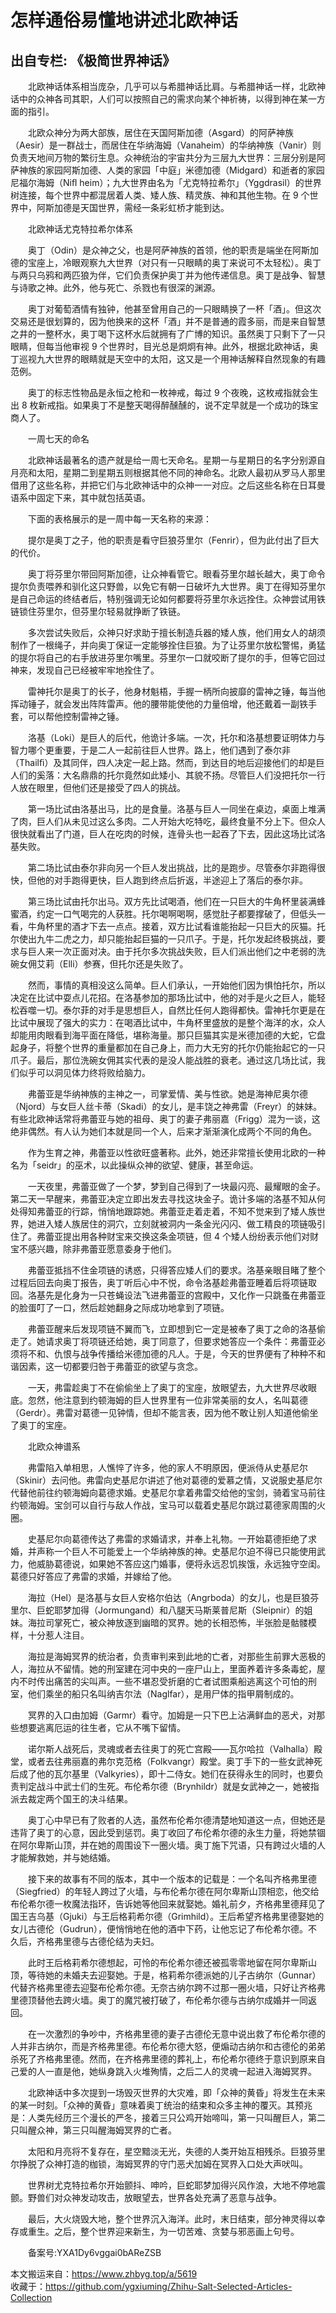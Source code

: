 # 怎样通俗易懂地讲述北欧神话  
## 出自专栏: 《极简世界神话》  
&emsp;&emsp;北欧神话体系相当庞杂，几乎可以与希腊神话比肩。与希腊神话一样，北欧神话中的众神各司其职，人们可以按照自己的需求向某个神祈祷，以得到神在某一方面的指引。  
  
&emsp;&emsp;北欧众神分为两大部族，居住在天国阿斯加德（Asgard）的阿萨神族（Aesir）是一群战士，而居住在华纳海姆（Vanaheim）的华纳神族（Vanir）则负责天地间万物的繁衍生息。众神统治的宇宙共分为三层九大世界：三层分别是阿萨神族的家园阿斯加德、人类的家园「中庭」米德加德（Midgard）和逝者的家园尼福尔海姆（Niﬂ heim）；九大世界由名为「尤克特拉希尔」（Yggdrasil）的世界树连接，每个世界中都混居着人类、矮人族、精灵族、神和其他生物。在 9 个世界中，阿斯加德是天国世界，需经一条彩虹桥才能到达。  
  
&emsp;&emsp;北欧神话尤克特拉希尔体系  
  
&emsp;&emsp;奥丁（Odin）是众神之父，也是阿萨神族的首领，他的职责是端坐在阿斯加德的宝座上，冷眼观察九大世界（对只有一只眼睛的奥丁来说可不太轻松）。奥丁与两只乌鸦和两匹狼为伴，它们负责保护奥丁并为他传递信息。奥丁是战争、智慧与诗歌之神。此外，他与死亡、杀戮也有很深的渊源。  
  
&emsp;&emsp;奥丁对葡萄酒情有独钟，他甚至曾用自己的一只眼睛换了一杯「酒」。但这次交易还是很划算的，因为他换来的这杯「酒」并不是普通的霞多丽，而是来自智慧之井的一整杯水，奥丁喝下这杯水后就拥有了广博的知识。虽然奥丁只剩下了一只眼睛，但每当他审视 9 个世界时，目光总是炯炯有神。此外，根据北欧神话，奥丁巡视九大世界的眼睛就是天空中的太阳，这又是一个用神话解释自然现象的有趣范例。  
  
&emsp;&emsp;奥丁的标志性物品是永恒之枪和一枚神戒，每过 9 个夜晚，这枚戒指就会生出 8 枚新戒指。如果奥丁不是整天喝得醉醺醺的，说不定早就是一个成功的珠宝商人了。  
  
&emsp;&emsp;一周七天的命名  
  
&emsp;&emsp;北欧神话最著名的遗产就是给一周七天命名。星期一与星期日的名字分别源自月亮和太阳，星期二到星期五则根据其他不同的神命名。北欧人最初从罗马人那里借用了这些名称，并把它们与北欧神话中的众神一一对应。之后这些名称在日耳曼语系中固定下来，其中就包括英语。  
  
&emsp;&emsp;下面的表格展示的是一周中每一天名称的来源：  
  
&emsp;&emsp;提尔是奥丁之子，他的职责是看守巨狼芬里尔（Fenrir），但为此付出了巨大的代价。  
  
&emsp;&emsp;奥丁将芬里尔带回阿斯加德，让众神看管它。眼看芬里尔越长越大，奥丁命令提尔负责喂养和驯化这只野兽，以免它有朝一日破坏九大世界。奥丁在得知芬里尔是自己命运的终结者后，特别强调无论如何都要将芬里尔永远拴住。众神尝试用铁链锁住芬里尔，但芬里尔轻易就挣断了铁链。  
  
&emsp;&emsp;多次尝试失败后，众神只好求助于擅长制造兵器的矮人族，他们用女人的胡须制作了一根绳子，并向奥丁保证一定能够拴住巨狼。为了让芬里尔放松警惕，勇猛的提尔将自己的右手放进芬里尔嘴里。芬里尔一口就咬断了提尔的手，但等它回过神来，发现自己已经被牢牢地拴住了。  
  
&emsp;&emsp;雷神托尔是奥丁的长子，他身材魁梧，手握一柄所向披靡的雷神之锤，每当他挥动锤子，就会发出阵阵雷声。他的腰带能使他的力量倍增，他还戴着一副铁手套，可以帮他控制雷神之锤。  
  
&emsp;&emsp;洛基（Loki）是巨人的后代，他诡计多端。一次，托尔和洛基想要证明体力与智力哪个更重要，于是二人一起前往巨人世界。路上，他们遇到了泰尔非（Thailﬁ）及其同伴，四人决定一起上路。然而，到达目的地后迎接他们的却是巨人们的奚落：大名鼎鼎的托尔竟然如此矮小、其貌不扬。尽管巨人们没把托尔一行人放在眼里，但他们还是接受了四人的挑战。  
  
&emsp;&emsp;第一场比试由洛基出马，比的是食量。洛基与巨人一同坐在桌边，桌面上堆满了肉，巨人们从未见过这么多肉。二人开始大吃特吃，最终食量不分上下。但众人很快就看出了门道，巨人在吃肉的时候，连骨头也一起吞了下去，因此这场比试洛基失败。  
  
&emsp;&emsp;第二场比试由泰尔非向另一个巨人发出挑战，比的是跑步。尽管泰尔非跑得很快，但他的对手跑得更快，巨人跑到终点后折返，半途迎上了落后的泰尔非。  
  
&emsp;&emsp;第三场比试由托尔出马。双方先比试喝酒，他们在一只巨大的牛角杯里装满蜂蜜酒，约定一口气喝完的人获胜。托尔喝啊喝啊，感觉肚子都要撑破了，但低头一看，牛角杯里的酒才下去一点点。接着，双方比试看谁能抬起一只巨大的灰猫。托尔使出九牛二虎之力，却只能抬起巨猫的一只爪子。于是，托尔发起终极挑战，要求与巨人来一次正面对决。由于托尔多次挑战失败，巨人们派出他们之中老弱的洗碗女佣艾莉（Elli）参赛，但托尔还是失败了。  
  
&emsp;&emsp;然而，事情的真相没这么简单。巨人们承认，一开始他们因为惧怕托尔，所以决定在比试中耍点儿花招。在洛基参加的那场比试中，他的对手是火之巨人，能轻松吞噬一切。泰尔菲的对手是思想巨人，自然比任何人跑得都快。雷神托尔更是在比试中展现了强大的实力：在喝酒比试中，牛角杯里盛放的是整个海洋的水，众人却能用肉眼看到海平面在降低，堪称海量。那只巨猫其实是米德加德的大蛇，它盘起身子，将整个世界的重量都加在自己身上，而力大无穷的托尔仍能抬起它的一只爪子。最后，那位洗碗女佣其实代表的是没人能战胜的衰老。通过这几场比试，我们似乎可以洞见体力终将败给脑力。  
  
&emsp;&emsp;弗蕾亚是华纳神族的主神之一，司掌爱情、美与性欲。她是海神尼奥尔德（Njord）与女巨人丝卡蒂（Skadi）的女儿，是丰饶之神弗雷（Freyr）的妹妹。有些北欧神话常将弗蕾亚与她的祖母、奥丁的妻子弗丽嘉（Frigg）混为一谈，这绝非偶然。有人认为她们本就是同一个人，后来才渐渐演化成两个不同的角色。  
  
&emsp;&emsp;作为生育之神，弗蕾亚以性欲旺盛著称。此外，她还非常擅长使用北欧的一种名为「seidr」的巫术，以此操纵众神的欲望、健康，甚至命运。  
  
&emsp;&emsp;一天夜里，弗蕾亚做了一个梦，梦到自己得到了一块最闪亮、最耀眼的金子。第二天一早醒来，弗蕾亚决定立即出发去寻找这块金子。诡计多端的洛基不知从何处得知弗蕾亚的行踪，悄悄地跟踪她。弗蕾亚走着走着，不知不觉来到了矮人族世界，她进入矮人族居住的洞穴，立刻就被洞内一条金光闪闪、做工精良的项链吸引住了。弗蕾亚提出用各种财宝来交换这条金项链，但 4 个矮人纷纷表示他们对财宝不感兴趣，除非弗蕾亚愿意委身于他们。  
  
&emsp;&emsp;弗蕾亚抵挡不住金项链的诱惑，只得答应矮人们的要求。洛基亲眼目睹了整个过程后回去向奥丁报告，奥丁听后心中不悦，命令洛基趁弗蕾亚睡着后将项链取回。洛基先是化身为一只苍蝇设法飞进弗蕾亚的宫殿中，又化作一只跳蚤在弗蕾亚的脸蛋叮了一口，然后趁她翻身之际成功地拿到了项链。  
  
&emsp;&emsp;弗蕾亚醒来后发现项链不翼而飞，立即想到它一定是被奉了奥丁之命的洛基偷走了。她请求奥丁将项链还给她，奥丁同意了，但要求她答应一个条件：弗蕾亚必须将不和、仇恨与战争传播给米德加德的凡人。于是，今天的世界便有了种种不和谐因素，这一切都要归咎于弗蕾亚的欲望与贪念。  
  
&emsp;&emsp;一天，弗雷趁奥丁不在偷偷坐上了奥丁的宝座，放眼望去，九大世界尽收眼底。忽然，他注意到约顿海姆的巨人世界里有一位非常美丽的女人，名叫葛德（Gerdr）。弗雷对葛德一见钟情，但却不能言表，因为他不敢让别人知道他偷坐了奥丁的宝座。  
  
&emsp;&emsp;北欧众神谱系  
  
&emsp;&emsp;弗雷陷入单相思，人憔悴了许多，他的家人不明原因，便派侍从史基尼尔（Skinir）去问他。弗雷向史基尼尔讲述了他对葛德的爱慕之情，又说服史基尼尔代替他前往约顿海姆向葛德求婚。史基尼尔拿着弗雷交给他的宝剑，骑着宝马前往约顿海姆。宝剑可以自行与敌人作战，宝马可以载着史基尼尔跳过葛德家周围的火圈。  
  
&emsp;&emsp;史基尼尔向葛德传达了弗雷的求婚请求，并奉上礼物。一开始葛德拒绝了求婚，并声称一个巨人不可能爱上一个华纳神族的神。史基尼尔迫不得已只能使用武力，他威胁葛德说，如果她不答应这门婚事，便将永远忍饥挨饿，永远独守空闺。葛德只好答应了弗雷的求婚，并嫁给了他。  
  
&emsp;&emsp;海拉（Hel）是洛基与女巨人安格尔伯达（Angrboda）的女儿，也是巨狼芬里尔、巨蛇耶梦加得（Jormungand）和八腿天马斯莱普尼斯（Sleipnir）的姐妹。海拉司掌死亡，被众神放逐到幽暗的冥界。她的长相恐怖，半张脸是骷髅模样，十分惹人注目。  
  
&emsp;&emsp;海拉是海姆冥界的统治者，负责审判来到此地的亡者，对那些生前罪大恶极的人，海拉从不留情。她的刑室建在河中央的一座尸山上，里面养着许多条毒蛇，屋内不时传出痛苦的尖叫声。一些不堪忍受折磨的亡者试图乘船逃离这个可怕的刑室，他们乘坐的船只名叫纳吉尔法（Naglfar），是用尸体的指甲屑制成的。  
  
&emsp;&emsp;冥界的入口由加姆（Garmr）看守。加姆是一只下巴上沾满鲜血的恶犬，对那些想要逃离厄运的往生者，它从不嘴下留情。  
  
&emsp;&emsp;诺尔斯人战死后，灵魂或者去往奥丁的死亡宫殿——瓦尔哈拉（Valhalla）殿堂，或者去往弗丽嘉的弗尔克范格（Folkvangr）殿堂。奥丁手下的一些女武神死后成了他的瓦尔基里（Valkyries），即十二侍女。她们在获得永生的同时，也要负责判定战斗中武士们的生死。布伦希尔德（Brynhildr）就是女武神之一，她被指派去裁定两个国王的决斗结果。  
  
&emsp;&emsp;奥丁心中早已有了败者的人选，虽然布伦希尔德清楚地知道这一点，但她还是违背了奥丁的心意，因此受到惩罚。奥丁收回了布伦希尔德的永生力量，将她禁锢在阿尔卑斯山顶，并在她的周围设下一圈火墙。奥丁施下咒语，只有跨过火墙的人才能解救她，并与她结婚。  
  
&emsp;&emsp;接下来的故事有不同的版本，其中一个版本的记载是：一个名叫齐格弗里德（Siegfried）的年轻人跨过了火墙，与布伦希尔德在阿尔卑斯山顶相恋，他交给布伦希尔德一枚魔法指环，告诉她等他回来就娶她。婚礼前夕，齐格弗里德拜见了国王吉乌基（Gjuki）与王后格莉希尔德（Grimhild）。王后希望齐格弗里德娶她的女儿古德伦（Gudrun），便悄悄地在他的酒中下药，让他忘记了布伦希尔德。不久后，齐格弗里德与古德伦结为夫妇。  
  
&emsp;&emsp;此时王后格莉希尔德想起，可怜的布伦希尔德还被孤零零地留在阿尔卑斯山顶，等待她的未婚夫去迎娶她。于是，格莉希尔德派她的儿子古纳尔（Gunnar）代替齐格弗里德去迎娶布伦希尔德。无奈古纳尔跨不过那一圈火墙，只好让齐格弗里德顶替他去跨火墙。奥丁的魔咒被打破了，布伦希尔德与古纳尔成婚并一同返回。  
  
&emsp;&emsp;在一次激烈的争吵中，齐格弗里德的妻子古德伦无意中说出救了布伦希尔德的人并非古纳尔，而是齐格弗里德。布伦希尔德大怒，便煽动古纳尔和古德伦的弟弟杀死了齐格弗里德。然而，在齐格弗里德的葬礼上，布伦希尔德终于意识到原来自己爱的人一直是他，她纵身跳入火堆殉情，之后二人的灵魂一起进入海姆冥界。  
  
&emsp;&emsp;北欧神话中多次提到一场毁灭世界的大灾难，即「众神的黄昏」将发生在未来的某一时刻。「众神的黄昏」意味着奥丁统治的结束和众多主神的覆灭。其预兆是：人类先经历三个漫长的严冬，接着三只公鸡开始啼叫，第一只叫醒巨人，第二只叫醒众神，第三只叫醒海姆冥界的亡者。  
  
&emsp;&emsp;太阳和月亮将不复存在，星空黯淡无光，失德的人类开始互相残杀。巨狼芬里尔挣脱了众神打造的枷锁，海姆冥界的守门恶犬加姆在冥界入口处大声吠叫。  
  
&emsp;&emsp;世界树尤克特拉希尔开始颤抖、呻吟，巨蛇耶梦加得兴风作浪，大地不停地震颤。野兽们对众神发动攻击，放眼望去，世界各处充满了恶意与战争。  
  
&emsp;&emsp;最后，大火烧毁大地，整个世界沉入海洋。此时，末日结束，部分神灵得以幸存或重生。之后，整个世界迎来新生，为一切苦难、贪婪与邪恶画上句号。  
  
&emsp;&emsp;备案号:YXA1Dy6vggai0bAReZSB  
  
本文搬运来自：https://www.zhbyg.top/a/5619  
 收藏于：https://github.com/ygxiuming/Zhihu-Salt-Selected-Articles-Collection